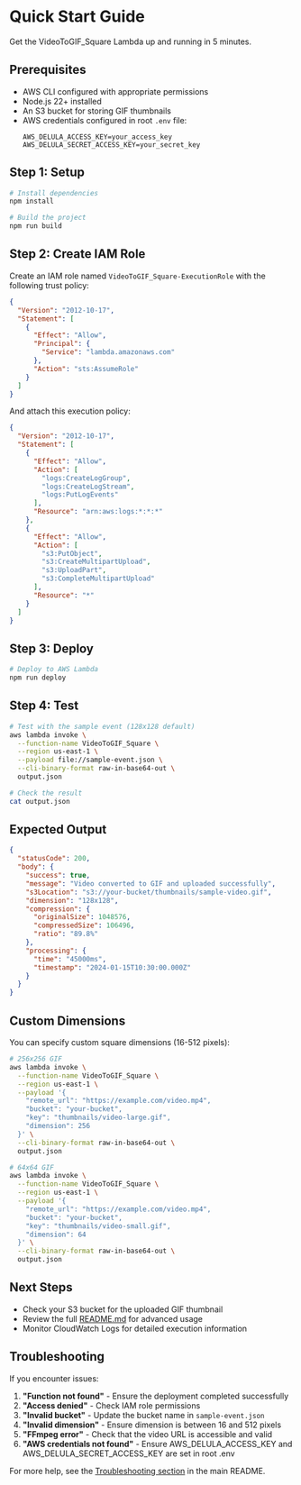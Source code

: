 # Quick Start Guide

Get the VideoToGIF_Square Lambda up and running in 5 minutes.

## Prerequisites

- AWS CLI configured with appropriate permissions
- Node.js 22+ installed
- An S3 bucket for storing GIF thumbnails
- AWS credentials configured in root `.env` file:
  ```
  AWS_DELULA_ACCESS_KEY=your_access_key
  AWS_DELULA_SECRET_ACCESS_KEY=your_secret_key
  ```

## Step 1: Setup

```bash
# Install dependencies
npm install

# Build the project
npm run build
```

## Step 2: Create IAM Role

Create an IAM role named `VideoToGIF_Square-ExecutionRole` with the following trust policy:

```json
{
  "Version": "2012-10-17",
  "Statement": [
    {
      "Effect": "Allow",
      "Principal": {
        "Service": "lambda.amazonaws.com"
      },
      "Action": "sts:AssumeRole"
    }
  ]
}
```

And attach this execution policy:

```json
{
  "Version": "2012-10-17",
  "Statement": [
    {
      "Effect": "Allow",
      "Action": [
        "logs:CreateLogGroup",
        "logs:CreateLogStream",
        "logs:PutLogEvents"
      ],
      "Resource": "arn:aws:logs:*:*:*"
    },
    {
      "Effect": "Allow",
      "Action": [
        "s3:PutObject",
        "s3:CreateMultipartUpload",
        "s3:UploadPart",
        "s3:CompleteMultipartUpload"
      ],
      "Resource": "*"
    }
  ]
}
```

## Step 3: Deploy

```bash
# Deploy to AWS Lambda
npm run deploy
```

## Step 4: Test

```bash
# Test with the sample event (128x128 default)
aws lambda invoke \
  --function-name VideoToGIF_Square \
  --region us-east-1 \
  --payload file://sample-event.json \
  --cli-binary-format raw-in-base64-out \
  output.json

# Check the result
cat output.json
```

## Expected Output

```json
{
  "statusCode": 200,
  "body": {
    "success": true,
    "message": "Video converted to GIF and uploaded successfully",
    "s3Location": "s3://your-bucket/thumbnails/sample-video.gif",
    "dimension": "128x128",
    "compression": {
      "originalSize": 1048576,
      "compressedSize": 106496,
      "ratio": "89.8%"
    },
    "processing": {
      "time": "45000ms",
      "timestamp": "2024-01-15T10:30:00.000Z"
    }
  }
}
```

## Custom Dimensions

You can specify custom square dimensions (16-512 pixels):

```bash
# 256x256 GIF
aws lambda invoke \
  --function-name VideoToGIF_Square \
  --region us-east-1 \
  --payload '{
    "remote_url": "https://example.com/video.mp4",
    "bucket": "your-bucket",
    "key": "thumbnails/video-large.gif",
    "dimension": 256
  }' \
  --cli-binary-format raw-in-base64-out \
  output.json

# 64x64 GIF
aws lambda invoke \
  --function-name VideoToGIF_Square \
  --region us-east-1 \
  --payload '{
    "remote_url": "https://example.com/video.mp4",
    "bucket": "your-bucket",
    "key": "thumbnails/video-small.gif",
    "dimension": 64
  }' \
  --cli-binary-format raw-in-base64-out \
  output.json
```

## Next Steps

- Check your S3 bucket for the uploaded GIF thumbnail
- Review the full [README.md](README.md) for advanced usage
- Monitor CloudWatch Logs for detailed execution information

## Troubleshooting

If you encounter issues:

1. **"Function not found"** - Ensure the deployment completed successfully
2. **"Access denied"** - Check IAM role permissions
3. **"Invalid bucket"** - Update the bucket name in `sample-event.json`
4. **"Invalid dimension"** - Ensure dimension is between 16 and 512 pixels
5. **"FFmpeg error"** - Check that the video URL is accessible and valid
6. **"AWS credentials not found"** - Ensure AWS_DELULA_ACCESS_KEY and AWS_DELULA_SECRET_ACCESS_KEY are set in root .env

For more help, see the [Troubleshooting section](README.md#troubleshooting) in the main README. 